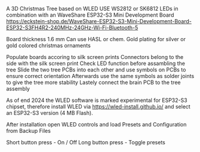 A 3D Christmas Tree based on WLED
USE WS2812 or SK6812 LEDs in combination with an WaveShare ESP32-S3 Mini Development Board
https://eckstein-shop.de/WaveShare-ESP32-S3-Mini-Development-Board-ESP32-S3FH4R2-240MHz-24GHz-Wi-Fi-Bluetooth-5

Board thickness 1.6 mm
Can use HASL or chem. Gold plating for silver or gold colored christmas ornaments

Populate boards accoring to silk screen prints
Connectors belong to the side with the silk screen print
Check LED function before assambling the tree
Slide the two tree PCBs into each other and use symbols on PCBs to ensure correct orientation
Afterwards use the same symbols as solder joints to give the tree more stability
Lastely connect the brain PCB to the tree assembly

As of end 2024 the WLED software is marked experimental for ESP32-S3 chipset, therefore install WLED via 
https://wled-install.github.io/
and select an ESP32-S3 version (4 MB Flash).

After installation open WLED controls and load Presets and Configuration from Backup Files

Short button press - On / Off
Long button press - Toggle presets
